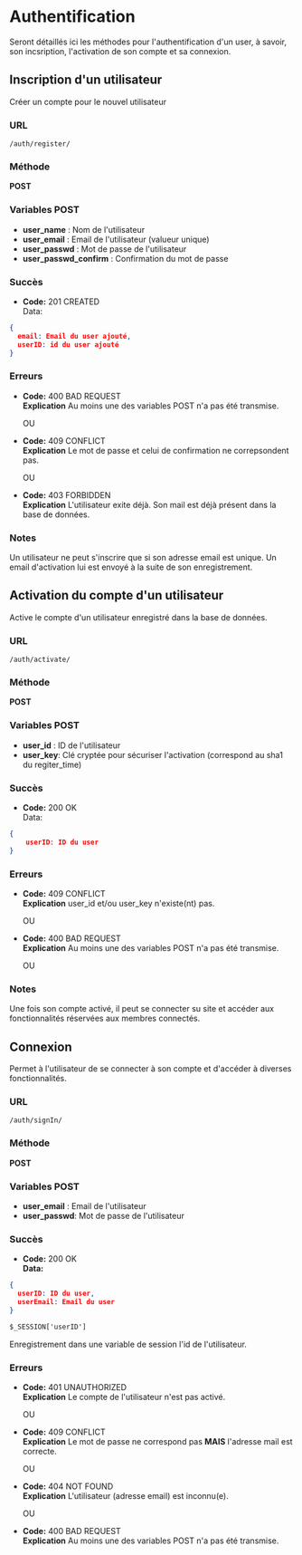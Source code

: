 # Authentification

Seront détaillés ici les méthodes pour l'authentification d'un user, à savoir, son incsription, l'activation de son compte et sa connexion.

## Inscription d'un utilisateur

Créer un compte pour le nouvel utilisateur 

### URL
```
/auth/register/
```

### Méthode
**POST**

### Variables POST

* **user_name** : Nom de l'utilisateur
* **user_email** : Email de l'utilisateur (valueur unique)
* **user_passwd** : Mot de passe de l'utilisateur 
* **user_passwd_confirm** : Confirmation du mot de passe

### Succès

* **Code:** 201 CREATED <br />
Data:
```json
{
  email: Email du user ajouté,
  userID: id du user ajouté
}
```

### Erreurs

* **Code:** 400 BAD REQUEST <br />
  **Explication** Au moins une des variables POST n'a pas été transmise.

  OU

* **Code:** 409 CONFLICT <br />
  **Explication** Le mot de passe et celui de confirmation ne correpsondent pas.

  OU

* **Code:** 403 FORBIDDEN <br />
  **Explication** L'utilisateur exite déjà. Son mail est déjà présent dans la base de données.

### Notes

Un utilisateur ne peut s'inscrire que si son adresse email est unique. Un email d'activation lui est envoyé à la suite de son enregistrement. 

## Activation du compte d'un utilisateur

Active le compte d'un utilisateur enregistré dans la base de données.

### URL
```
/auth/activate/
```

### Méthode
**POST**

### Variables POST

* **user_id** : ID de l'utilisateur
* **user_key**: Clé cryptée pour sécuriser l'activation (correspond au sha1 du regiter_time)


### Succès

* **Code:** 200 OK <br />
Data:
```json
{
	userID: ID du user
}
```

### Erreurs

* **Code:** 409 CONFLICT <br />
  **Explication** user_id et/ou user_key n'existe(nt) pas.

  OU

* **Code:** 400 BAD REQUEST <br />
  **Explication** Au moins une des variables POST n'a pas été transmise.

  OU

### Notes

Une fois son compte activé, il peut se connecter su site et accéder aux fonctionnalités réservées aux membres connectés.

## Connexion

Permet à l'utilisateur de se connecter à son compte et d'accéder à diverses fonctionnalités.

### URL
```
/auth/signIn/
```

### Méthode
**POST**

### Variables POST

* **user_email** : Email de l'utilisateur
* **user_passwd**: Mot de passe de l'utilisateur


### Succès

* **Code:** 200 OK <br />
  **Data:** 
```json
{
  userID: ID du user,
  userEmail: Email du user
}
```
```html
$_SESSION['userID']
```
Enregistrement dans une variable de session l'id de l'utilisateur.

### Erreurs

* **Code:** 401 UNAUTHORIZED <br />
  **Explication** Le compte de l'utilisateur n'est pas activé.

  OU

* **Code:** 409 CONFLICT <br />
  **Explication** Le mot de passe ne correspond pas **MAIS** l'adresse mail est correcte.

  OU

* **Code:** 404 NOT FOUND <br />
  **Explication** L'utilisateur (adresse email) est inconnu(e).

  OU

* **Code:** 400 BAD REQUEST <br />
  **Explication** Au moins une des variables POST n'a pas été transmise.

